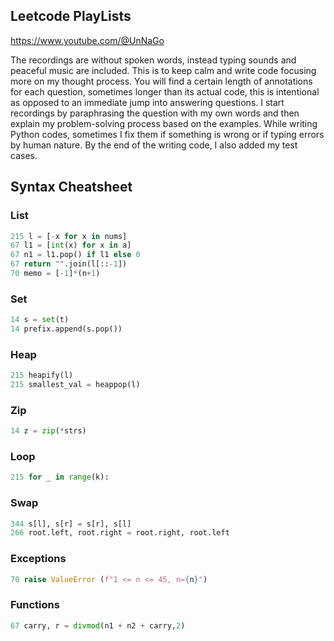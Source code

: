 ## Leetcode PlayLists

https://www.youtube.com/@UnNaGo

The recordings are without spoken words, instead typing sounds and peaceful music are included. This is to keep calm and write code focusing more on my thought process. You will find a certain length of annotations for each question, sometimes longer than its actual code, this is intentional as opposed to an immediate jump into answering questions. I start recordings by paraphrasing the question with my own words and then explain my problem-solving process based on the examples. While writing Python codes, sometimes I fix them if something is wrong or if typing errors by human nature. By the end of the writing code, I also added my test cases.

## Syntax Cheatsheet
### List
```python
215 l = [-x for x in nums]
67 l1 = [int(x) for x in a]
67 n1 = l1.pop() if l1 else 0
67 return "".join(l[::-1])
70 memo = [-1]*(n+1)
```

### Set
```python
14 s = set(t)
14 prefix.append(s.pop())
```

### Heap
```python
215 heapify(l)
215 smallest_val = heappop(l)
```

### Zip
```python
14 z = zip(*strs)
```

### Loop
```python
215 for _ in range(k):
```

### Swap
```python
344 s[l], s[r] = s[r], s[l]
266 root.left, root.right = root.right, root.left
```

### Exceptions
```python
70 raise ValueError (f"1 <= n <= 45, n={n}")

```

### Functions
```python
67 carry, r = divmod(n1 + n2 + carry,2)
```

